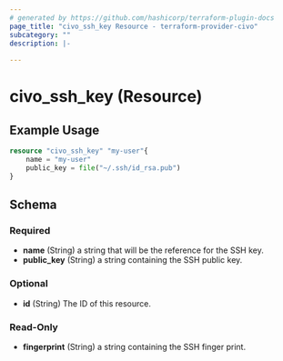```yaml
---
# generated by https://github.com/hashicorp/terraform-plugin-docs
page_title: "civo_ssh_key Resource - terraform-provider-civo"
subcategory: ""
description: |-
  
---
```


# civo_ssh_key (Resource)



## Example Usage

```terraform
resource "civo_ssh_key" "my-user"{
    name = "my-user"
    public_key = file("~/.ssh/id_rsa.pub")
}
```

<!-- schema generated by tfplugindocs -->
## Schema

### Required

- **name** (String) a string that will be the reference for the SSH key.
- **public_key** (String) a string containing the SSH public key.

### Optional

- **id** (String) The ID of this resource.

### Read-Only

- **fingerprint** (String) a string containing the SSH finger print.


